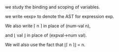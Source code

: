 we study the binding and scoping of variables.

we write «exp» to denote the AST for expression exp.

We also write ⌈ n ⌉ in place of (num-val n), 

and ⌊ val ⌋ in place of (expval->num val). 

We will also use the fact that ⌊⌈ n ⌉⌋ = n.


